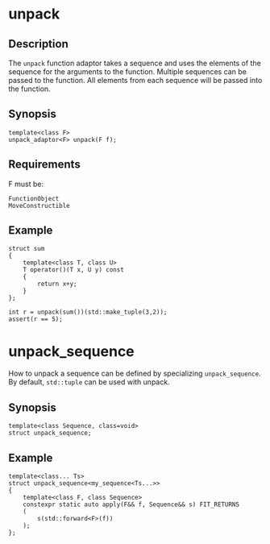 unpack
======

Description
-----------

The `unpack` function adaptor takes a sequence and uses the elements of
the sequence for the arguments to the function. Multiple sequences can be
passed to the function. All elements from each sequence will be passed
into the function. 


Synopsis
--------

    template<class F>
    unpack_adaptor<F> unpack(F f);

Requirements
------------

F must be:

    FunctionObject
    MoveConstructible

Example
-------

    struct sum
    {
        template<class T, class U>
        T operator()(T x, U y) const
        {
            return x+y;
        }
    };

    int r = unpack(sum())(std::make_tuple(3,2));
    assert(r == 5);


unpack_sequence
===============

How to unpack a sequence can be defined by specializing `unpack_sequence`.
By default, `std::tuple` can be used with unpack.

Synopsis
--------

    template<class Sequence, class=void>
    struct unpack_sequence;

Example
-------

    template<class... Ts>
    struct unpack_sequence<my_sequence<Ts...>>
    {
        template<class F, class Sequence>
        constexpr static auto apply(F&& f, Sequence&& s) FIT_RETURNS
        (
            s(std::forward<F>(f))
        );
    };

